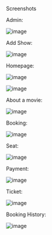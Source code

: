 Screenshots

Admin:

![image](https://user-images.githubusercontent.com/70327869/126196865-126367de-2e82-469a-a600-705e042cb092.png)


Add Show:
 
![image](https://user-images.githubusercontent.com/70327869/126196883-3eb8bdb3-664a-4c98-9fbf-bca0c5d229c3.png)









Homepage:

 
![image](https://user-images.githubusercontent.com/70327869/126196907-8ec5bd4f-1eba-4d06-850e-e7250af7a9f0.png)

 
![image](https://user-images.githubusercontent.com/70327869/126196923-1c7882b6-5cc6-4574-b0b0-6e75bc81f71e.png)












About a movie:

 ![image](https://user-images.githubusercontent.com/70327869/126196939-6e2a283d-e20e-427c-afd2-9d2397b6f85f.png)


Booking:

![image](https://user-images.githubusercontent.com/70327869/126196958-34e3aa3c-8ab7-4dbb-ac6c-db614f258440.png)




Seat:

![image](https://user-images.githubusercontent.com/70327869/126196977-e327adf6-2963-459f-ab32-05306a0ed722.png)

Payment:

![image](https://user-images.githubusercontent.com/70327869/126196987-098a8a98-a13e-4839-a4de-a6b7b7730d5d.png)

Ticket:

![image](https://user-images.githubusercontent.com/70327869/126197008-2412239d-cb04-4885-9a8d-471e0ee2496c.png)


Booking History:

![image](https://user-images.githubusercontent.com/70327869/126197019-0452efae-c79c-4293-86dd-c8929876d161.png)


